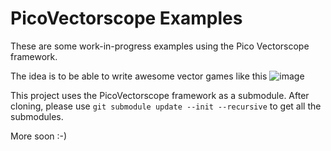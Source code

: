 # PicoVectorscope Examples

These are some work-in-progress examples using the Pico Vectorscope framework.

The idea is to be able to write awesome vector games like this
![image](https://user-images.githubusercontent.com/8660395/198830330-0657578e-9dff-489d-a76b-6c53703921e5.png)

This project uses the PicoVectorscope framework as a submodule.  After cloning, please use `git submodule update --init --recursive` to get all the submodules.

More soon :-)
